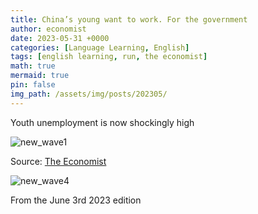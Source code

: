 ```yaml
---
title: China’s young want to work. For the government
author: economist
date: 2023-05-31 +0000
categories: [Language Learning, English]
tags: [english learning, run, the economist]
math: true
mermaid: true
pin: false
img_path: /assets/img/posts/202305/
---
```


Youth unemployment is now shockingly high

![new_wave1](new_wave1.jpg)



Source: [The Economist](https://www.economist.com/china/2023/05/31/chinas-young-want-to-work-for-the-government)

![new_wave4](new_wave4.jpg)

From the June 3rd 2023 edition
